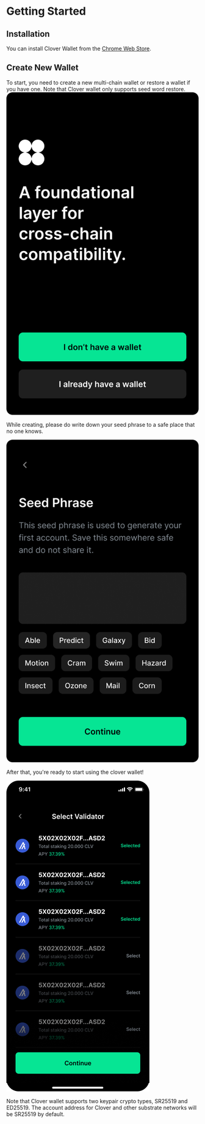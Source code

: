 # Getting Started

## Installation

You can install Clover Wallet from the [Chrome Web Store](https://chrome.google.com/webstore/detail/clover-wallet/nhnkbkgjikgcigadomkphalanndcapjk).

## Create New Wallet

To start, you need to create a new multi-chain wallet or restore a wallet if you have one. Note that Clover wallet only supports seed word restore.\
![](<../../.gitbook/assets/image (98).png>)

While creating, please do write down your seed phrase to a safe place that no one knows.

![](<../../.gitbook/assets/image (92).png>)

After that, you're ready to start using the clover wallet!

![](<../../.gitbook/assets/image (93).png>)

Note that Clover wallet supports two keypair crypto types, SR25519 and ED25519. The account address for Clover and other substrate networks will be SR25519 by default.



